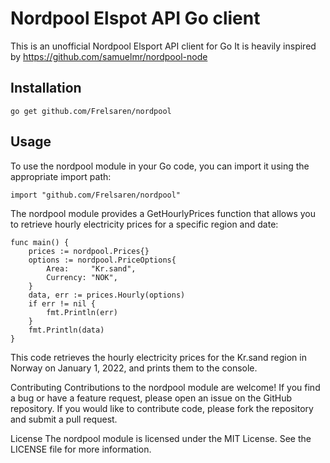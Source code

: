 # Nordpool Elspot API Go client

This is an unofficial Nordpool Elsport API client for Go
It is heavily inspired by https://github.com/samuelmr/nordpool-node

## Installation

`go get github.com/Frelsaren/nordpool`

## Usage

To use the nordpool module in your Go code, you can import it using the appropriate import path:

`import "github.com/Frelsaren/nordpool"`

The nordpool module provides a GetHourlyPrices function that allows you to retrieve hourly electricity prices for a specific region and date:

```
func main() {
	prices := nordpool.Prices{}
	options := nordpool.PriceOptions{
		Area:     "Kr.sand",
		Currency: "NOK",
	}
	data, err := prices.Hourly(options)
	if err != nil {
		fmt.Println(err)
	}
	fmt.Println(data)
}
```

This code retrieves the hourly electricity prices for the Kr.sand region in Norway on January 1, 2022, and prints them to the console.

Contributing
Contributions to the nordpool module are welcome! If you find a bug or have a feature request, please open an issue on the GitHub repository. If you would like to contribute code, please fork the repository and submit a pull request.

License
The nordpool module is licensed under the MIT License. See the LICENSE file for more information.
